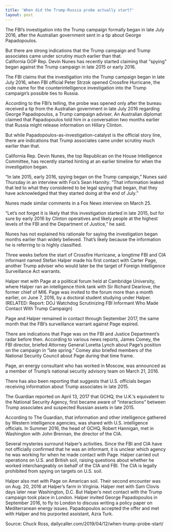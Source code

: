 ```yaml
---
title: 'When did the Trump-Russia probe actually start?'
layout: post
---
```


The FBI’s investigation into the Trump campaign formally began in late July 2016, after the Australian government sent in a tip about George Papadopoulos.

But there are strong indications that the Trump campaign and Trump associates came under scrutiny much earlier than that.  
California GOP Rep. Devin Nunes has recently started claiming that “spying” began against the Trump campaign in late 2015 or early 2016.

The FBI claims that the investigation into the Trump campaign began in late July 2016, when FBI official Peter Strzok opened Crossfire Hurricane, the code name for the counterintelligence investigation into the Trump campaign’s possible ties to Russia.

According to the FBI’s telling, the probe was opened only after the bureau received a tip from the Australian government in late July 2016 regarding George Papadopoulos, a Trump campaign adviser. An Australian diplomat claimed that Papadopoulos told him in a conversation two months earlier that Russia might release information on Hillary Clinton.

But while Papadopoulos-as-investigation-catalyst is the official story line, there are indications that Trump associates came under scrutiny much earlier than that.

California Rep. Devin Nunes, the top Republican on the House Intelligence Committee, has recently started hinting at an earlier timeline for when the investigation began.

“In late 2015, early 2016, spying began on the Trump campaign,” Nunes said Thursday in an interview with Fox’s Sean Hannity. “That information leaked that led to what they considered to be legal spying that began, that they have acknowledged that they started doing at the end of July.”

Nunes made similar comments in a Fox News interview on March 25.

“Let’s not forget it is likely that this investigation started in late 2015, but for sure by early 2016 by Clinton operatives and likely people at the highest levels of the FBI and the Department of Justice,” he said.

Nunes has not explained his rationale for saying the investigation began months earlier than widely believed. That’s likely because the information he is referring to is highly classified.

Three weeks before the start of Crossfire Hurricane, a longtime FBI and CIA informant named Stefan Halper made his first contact with Carter Page, another Trump adviser who would later be the target of Foreign Intelligence Surveillance Act warrants.

Halper met with Page at a political forum held at Cambridge University, where Halper ran an intelligence think tank with Sir Richard Dearlove, the former chief of MI6. Page was invited to the forum more than a month earlier, on June 7, 2016, by a doctoral student studying under Halper. (RELATED: Report: DOJ Watchdog Scrutinizing FBI Informant Who Made Contact With Trump Campaign)

Page and Halper remained in contact through September 2017, the same month that the FBI’s surveillance warrant against Page expired.

There are indications that Page was on the FBI and Justice Department’s radar before then. According to various news reports, James Comey, the FBI director, briefed Attorney General Loretta Lynch about Page’s position on the campaign in “late spring.” Comey also briefed members of the National Security Council about Page during that time frame.

Page, an energy consultant who has worked in Moscow, was announced as a member of Trump’s national security advisory team on March 21, 2016.

There has also been reporting that suggests that U.S. officials began receiving information about Trump associates in late 2015.

The Guardian reported on April 13, 2017 that GCHQ, the U.K.’s equivalent to the National Security Agency, first became aware of “interactions” between Trump associates and suspected Russian assets in late 2015.

According to The Guardian, that information and other intelligence gathered by Western intelligence agencies, was shared with U.S. intelligence officials. In Summer 2016, the head of GCHQ, Robert Hannigan, met in Washington with John Brennan, the director of the CIA.

Several mysteries surround Halper’s activities. Since the FBI and CIA have not officially confirmed that he was an informant, it is unclear which agency he was working for when he made contact with Page. Halper carried out operations on U.S. and British soil, raising questions about whether he worked interchangeably on behalf of the CIA and FBI. The CIA is legally prohibited from spying on targets on U.S. soil.

Halper also met with Page on American soil. Their second encounter was on Aug. 20, 2016 at Halper’s farm in Virginia. Halper met with Sam Clovis days later near Washington, D.C. But Halper’s next contact with the Trump campaign took place in London. Halper invited George Papadopoulos in September 2016, to fly to London to discuss writing a policy paper on Mediterranean energy issues. Papadopoulos accepted the offer and met with Halper and his purported assistant, Azra Turk.

Source: Chuck Ross, dailycaller.com/2019/04/12/when-trump-probe-start/